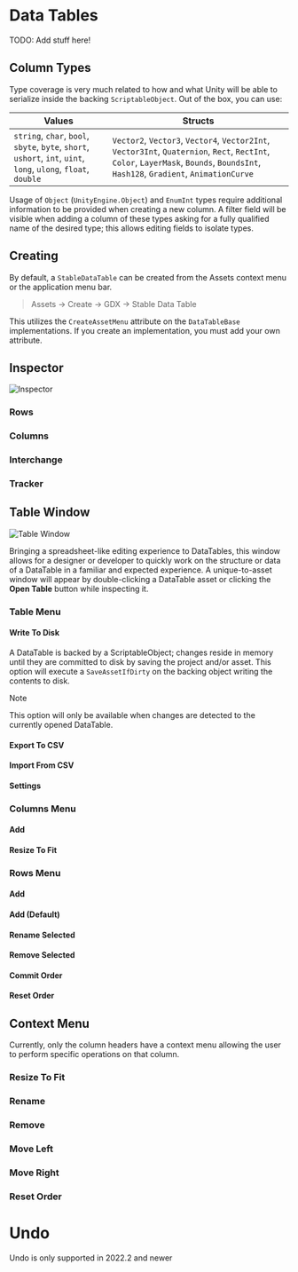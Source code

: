 # Data Tables

TODO: Add stuff here!


## Column Types

Type coverage is very much related to how and what Unity will be able to serialize inside the backing `ScriptableObject`. Out of the box, you can use:

Values | Structs
| --- | --- |
| `string`, `char`, `bool`, `sbyte`, `byte`, `short`, `ushort`, `int`, `uint`, `long`, `ulong`, `float`, `double` | `Vector2`, `Vector3`, `Vector4`,  `Vector2Int`,  `Vector3Int`, `Quaternion`, `Rect`, `RectInt`, `Color`, `LayerMask`, `Bounds`, `BoundsInt`, `Hash128`, `Gradient`, `AnimationCurve` | `UnityEngine.Object`

Usage of `Object` (`UnityEngine.Object`) and `EnumInt` types require additional information to be provided when creating a new column. A filter field will be visible when adding a column of these types asking for a fully qualified name of the desired type; this allows editing fields to isolate types.

## Creating

By default, a `StableDataTable` can be created from the Assets context menu or the application menu bar.

> Assets &rarr; Create &rarr; GDX &rarr; Stable Data Table

This utilizes the `CreateAssetMenu` attribute on the `DataTableBase` implementations. If you create an implementation, you must add your own attribute.

## Inspector

![Inspector](/images/manual/features/data-table/inspector.png)

### Rows
### Columns
### Interchange
### Tracker



## Table Window

![Table Window](/images/manual/features/data-table/window.png)

Bringing a spreadsheet-like editing experience to DataTables, this window allows for a designer or developer to quickly work on the structure or data of a DataTable in a familiar and expected experience. A unique-to-asset window will appear by double-clicking a DataTable asset or clicking the **Open Table** button while inspecting it.

### Table Menu
#### Write To Disk

A DataTable is backed by a ScriptableObject; changes reside in memory until they are committed to disk by saving the project and/or asset. This option will execute a `SaveAssetIfDirty` on the backing object writing the contents to disk.

> [!NOTE]
> This option will only be available when changes are detected to the currently opened DataTable.

#### Export To CSV
#### Import From CSV
#### Settings

### Columns Menu
#### Add
#### Resize To Fit

### Rows Menu
#### Add
#### Add (Default)
#### Rename Selected
#### Remove Selected
#### Commit Order
#### Reset Order

## Context Menu

Currently, only the column headers have a context menu allowing the user to perform specific operations on that column.

### Resize To Fit
### Rename
### Remove
### Move Left
### Move Right
### Reset Order



# Undo
Undo is only supported in 2022.2 and newer